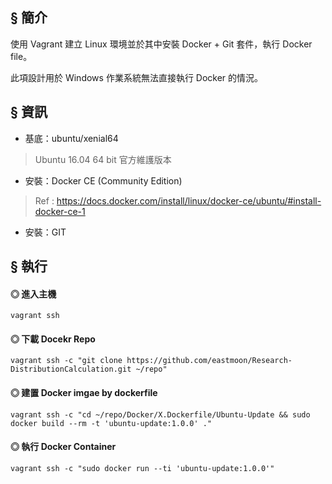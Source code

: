 ## § 簡介

使用 Vagrant 建立 Linux 環境並於其中安裝 Docker + Git 套件，執行 Docker file。

此項設計用於 Windows 作業系統無法直接執行 Docker 的情況。

## § 資訊

+ 基底：ubuntu/xenial64
> Ubuntu 16.04 64 bit 官方維護版本

+ 安裝：Docker CE (Community Edition)
> Ref : https://docs.docker.com/install/linux/docker-ce/ubuntu/#install-docker-ce-1

+ 安裝：GIT

## § 執行

#### ◎ 進入主機

```
vagrant ssh
```

#### ◎ 下載 Docekr Repo

```
vagrant ssh -c "git clone https://github.com/eastmoon/Research-DistributionCalculation.git ~/repo"
```

#### ◎ 建置 Docker imgae by dockerfile

```
vagrant ssh -c "cd ~/repo/Docker/X.Dockerfile/Ubuntu-Update && sudo docker build --rm -t 'ubuntu-update:1.0.0' ."
```

#### ◎ 執行 Docker Container

```
vagrant ssh -c "sudo docker run --ti 'ubuntu-update:1.0.0'"
```

